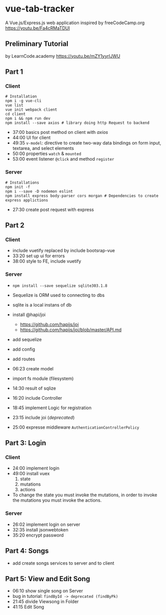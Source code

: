 # vue-tab-tracker
A Vue.js/Express.js web application inspired by freeCodeCamp.org
https://youtu.be/Fa4cRMaTDUI

## Preliminary Tutorial
by LearnCode.academy https://youtu.be/mZY1yyrlJWU

## Part 1

### Client
```
# Installation
npm i -g vue-cli
vue list
vue init webpack client
cd client
npm i && npm run dev
npm install --save axios # library doing http Request to backend
```

- 37:00 basics post method on client with _axios_
- 44:00 UI for client
- 49:35 `v-model`: directive to create two-way data bindings on form input, textarea, and select elements
- 50:00  properties `watch` & `mounted`
- 53:00 event listener `@click` and method `register`

### Server
```
# Installations
npm init -f
npm i --save -D nodemon eslint
npm install express body-parser cors morgan # Dependencies to create express applictions
```

- 27:30 create post request with express

## Part 2
### Client
- include vuetify replaced by include bootsrap-vue
- 33:20 set up ui for errors
- 38:00 style to FE, include vuetify

### Server
- `npm install --save sequelize sqlite303.1.8`
- Sequelize is ORM used to connecting to dbs
- sqlite is a local instans of db
- install @hapi/joi
	- https://github.com/hapijs/joi
	- https://github.com/hapijs/joi/blob/master/API.md


- add sequelize
- add config
- add routes
- 06:23 create model
- import fs module (filesystem)
- 14:30  result of sqlize
- 16:20 include Controller
- 18:45 implement Logic for registration
- 23:15 include joi (_deprecated_)
- 25:00 expresse middleware `AuthenticationControllerPolicy`

## Part 3: Login
### Client
- 24:00 implement login
- 49:00 install vuex
	1. state
	2. mutations
	3. actions
- To change the state you must invoke the mutations,
in order to invoke the mutations you must invoke the actions.

### Server
- 26:02 implement login on server
- 32:35 install jsonwebtoken
- 35:20 encrypt password

## Part 4: Songs
- add create songs services to server and to client

## Part 5: View and Edit Song
- 06:10 show single song on Server
- bug in tutorial: `findById -> deprecated (findByPk)`
- 21:45 divide Viewsong in Folder
- 41:15 Edit Song
